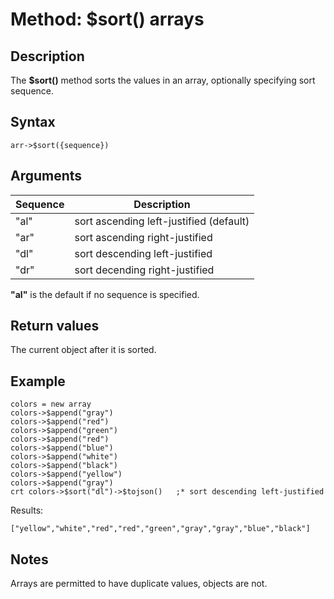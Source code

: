 # Method: $sort() arrays

<PageHeader />

## Description

The **$sort()** method sorts the values in an array, optionally specifying sort sequence.

## Syntax

```
arr->$sort({sequence})
```

## Arguments




| Sequence | Description |
| --- | --- |
| "al" | sort ascending left-justified (default) |
| "ar" | sort ascending right-justified |
| "dl" | sort descending left-justified |
| "dr" | sort decending right-justified |

**"al"** is the default if no sequence is specified.

## Return values

The current object after it is sorted.

## Example

```
colors = new array
colors->$append("gray")
colors->$append("red")
colors->$append("green")
colors->$append("red")
colors->$append("blue")
colors->$append("white")
colors->$append("black")
colors->$append("yellow")
colors->$append("gray")
crt colors->$sort("dl")->$tojson()   ;* sort descending left-justified
```

Results:

```
["yellow","white","red","red","green","gray","gray","blue","black"]
```

## Notes

Arrays are permitted to have duplicate values, objects are not.
